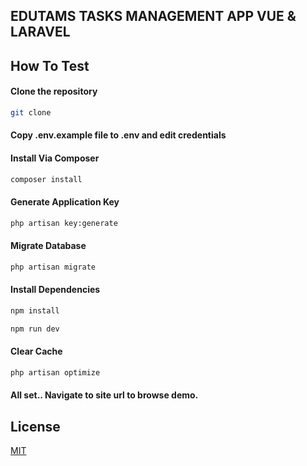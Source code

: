 ## EDUTAMS TASKS MANAGEMENT APP VUE & LARAVEL

## How To Test

#### Clone the repository

```bash
git clone
```

#### Copy .env.example file to .env and edit credentials

#### Install Via Composer

```bash
composer install
```

#### Generate Application Key

```bash
php artisan key:generate
```

#### Migrate Database

```bash
php artisan migrate
```

#### Install Dependencies

```bash
npm install

npm run dev
```

#### Clear Cache

```bash
php artisan optimize
```
#### All set.. Navigate to site url to browse demo. 


## License
[MIT](https://choosealicense.com/licenses/mit/)